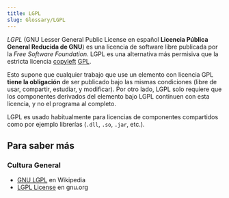 ```yaml
---
title: LGPL
slug: Glossary/LGPL
---
```


_LGPL_ (GNU Lesser General Public License en español **Licencia Pública General Reducida de GNU**) es una licencia de software libre publicada por la _Free Software Foundation_. LGPL es una alternativa más permisiva que la estricta licencia [copyleft](/es/docs/Glossary/copyleft) [GPL](/es/docs/Glossary/GPL).

Esto supone que cualquier trabajo que use un elemento con licencia GPL **tiene la obligación** de ser publicado bajo las mismas condiciones (libre de usar, compartir, estudiar, y modificar). Por otro lado, LGPL solo requiere que los componentes derivados del elemento bajo LGPL continuen con esta licencia, y no el programa al completo.

LGPL es usado habitualmente para licencias de componentes compartidos como por ejemplo librerías (`.dll`, `.so`, `.jar`, etc.).

## Para saber más

### Cultura General

- [GNU LGPL](https://es.wikipedia.org/wiki/GNU_Lesser_General_Public_License) en Wikipedia
- [LGPL License](http://www.gnu.org/copyleft/lesser.html) en gnu.org
